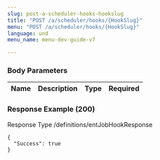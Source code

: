 ```yaml
---
slug: post-a-scheduler-hooks-hookslug
title: "POST /a/scheduler/hooks/{HookSlug}"
menu: "POST /a/scheduler/hooks/{HookSlug}"
language: und
menu_name: menu-dev-guide-v7

---
```








 
  


### Body Parameters

Name | Description | Type | Required
---|---|---|---






### Response Example (200)
Response Type /definitions/entJobHookResponse

```
{
  "Success": true
}
```




